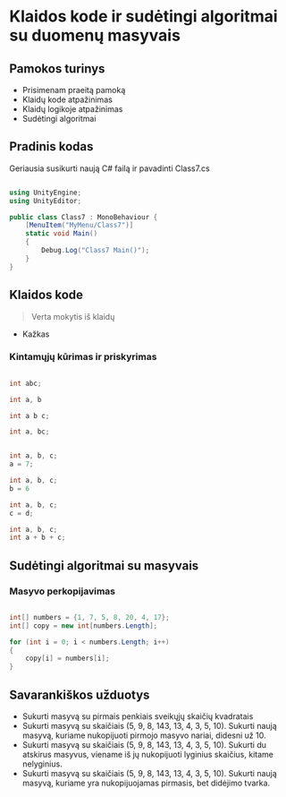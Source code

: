 # Klaidos kode ir sudėtingi algoritmai su duomenų masyvais

## Pamokos turinys

* Prisimenam praeitą pamoką
* Klaidų kode atpažinimas
* Klaidų logikoje atpažinimas
* Sudėtingi algoritmai

## Pradinis kodas

Geriausia susikurti naują C# failą ir pavadinti Class7.cs

```csharp

using UnityEngine;
using UnityEditor;

public class Class7 : MonoBehaviour {
    [MenuItem("MyMenu/Class7")]
    static void Main()
    {
        Debug.Log("Class7 Main()");
    }
}

```

## Klaidos kode

> Verta mokytis iš klaidų
- Kažkas

### Kintamųjų kūrimas ir priskyrimas

```csharp

int abc;

int a, b

int a b c;

int a, bc;

```

```csharp

int a, b, c;
a = 7;

int a, b, c;
b = 6

int a, b, c;
c = d;

int a, b, c;
int a + b + c;

```

## Sudėtingi algoritmai su masyvais

### Masyvo perkopijavimas

```csharp

int[] numbers = {1, 7, 5, 8, 20, 4, 17};
int[] copy = new int[numbers.Length];

for (int i = 0; i < numbers.Length; i++)
{
    copy[i] = numbers[i];
}

```

## Savarankiškos užduotys

* Sukurti masyvą su pirmais penkiais sveikųjų skaičių kvadratais
* Sukurti masyvą su skaičiais (5, 9, 8, 143, 13, 4, 3, 5, 10). Sukurti naują masyvą, kuriame nukopijuoti pirmojo masyvo nariai, didesni už 10.
* Sukurti masyvą su skaičiais (5, 9, 8, 143, 13, 4, 3, 5, 10). Sukurti du atskirus masyvus, viename iš jų nukopijuoti lyginius skaičius, kitame nelyginius.
* Sukurti masyvą su skaičiais (5, 9, 8, 143, 13, 4, 3, 5, 10). Sukurti naują masyvą, kuriame yra nukopijuojamas pirmasis, bet didėjimo tvarka.
